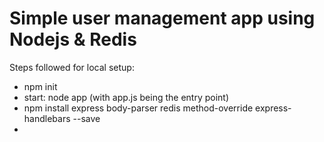 # Simple user management app using Nodejs &amp; Redis

Steps followed for local setup:
 - npm init
 - start: node app (with app.js being the entry point)
 - npm install express body-parser redis method-override express-handlebars --save
 - 
